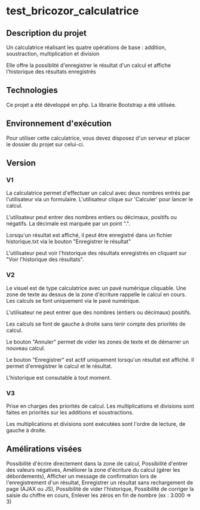 # test_bricozor_calculatrice

## Description du projet

Un calculatrice réalisant les quatre opérations de base : addition, soustraction, multiplication et division

Elle offre la possiblité d'enregistrer le résultat d'un calcul et affiche l'historique des résultats enregistrés

## Technologies

Ce projet a été développé en php.
La librairie Bootstrap a été utilisée.

## Environnement d'exécution

Pour utiliser cette calculatrice, vous devez disposez d'un serveur et placer le dossier du projet sur celui-ci.

## Version
### V1
La calculatrice permet d'effectuer un calcul avec deux nombres entrés par l'utilisateur via un formulaire.
L'utilisateur clique sur 'Calculer' pour lancer le calcul.

L'utilisateur peut entrer des nombres entiers ou décimaux, positifs ou négatifs. La décimale est marquée par un point ".".

Lorsqu'un résultat est affiché, il peut être enregistré dans un fichier historique.txt via le bouton "Enregistrer le résultat"

L'utilisateur peut voir l'historique des résultats enregistrés en cliquant sur "Voir l'historique des résultats".

### V2
Le visuel est de type calculatrice avec un pavé numérique cliquable.
Une zone de texte au dessus de la zone d'écriture rappelle le calcul en cours. 
Les calculs se font uniquement via le pavé numérique.

L'utilisateur ne peut entrer que des nombres (entiers ou décimaux) positifs.

Les calculs se font de gauche à droite sans tenir compte des priorités de calcul.

Le bouton "Annuler" permet de vider les zones de texte et de démarrer un nouveau calcul.

Le bouton "Enregistrer" est actif uniquement lorsqu'un résultat est affiché.
Il permet d'enregistrer le calcul et le résultat.

L'historique est consutable à tout moment.

### V3
Prise en charges des priorités de calcul.
Les multiplications et divisions sont faites en priorités sur les additions et soustractions.

Les multiplications et divisions sont exécutées sont l'ordre de lecture, de gauche à droite.

## Amélirations visées
Possibilité d'écrire directement dans la zone de calcul,
Possibilité d'entrer des valeurs négatives,
Améliorer la zone d'écriture du calcul (gérer les débordements),
Afficher un message de confirmation lors de l'enregistrement d'un résultat,
Enregistrer un résultat sans rechargement de page (AJAX ou JS),
Possibilité de vider l'historique,
Possibilité de corriger la saisie du chiffre en cours,
Enlever les zéros en fin de nombre (ex : 3.000 => 3)